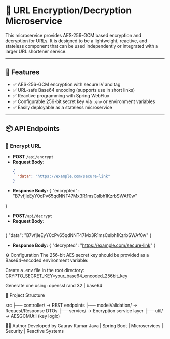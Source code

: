 # 🔐 URL Encryption/Decryption Microservice

This microservice provides AES-256-GCM based encryption and decryption for URLs. It is designed to be a lightweight, reactive, and stateless component that can be used independently or integrated with a larger URL shortener service.

---

## 🚀 Features

- ✅ AES-256-GCM encryption with secure IV and tag
- ✅ URL-safe Base64 encoding (supports use in short links)
- ✅ Reactive programming with Spring WebFlux
- ✅ Configurable 256-bit secret key via `.env` or environment variables
- ✅ Easily deployable as a stateless microservice

---

## 📦 API Endpoints

### 🔐 Encrypt URL

- **POST** `/api/encrypt`
- **Request Body:**
  ```json
  {
    "data": "https://example.com/secure-link"
  }

- **Response Body:**
{
  "encrypted": "B7vfjIeEyY0cPv65qdNNT47Mx3R1msCslbh1KzrbSWAf0w"

}


- **POST**`/api/decrypt`
- **Request Body:**
  ```json
{
  "data": "B7vfjIeEyY0cPv65qdNNT47Mx3R1msCslbh1KzrbSWAf0w"
}

- **Response Body:**
{
  "decrypted": "https://example.com/secure-link"
}


⚙️ Configuration
The 256-bit AES secret key should be provided as a Base64-encoded environment variable:

Create a .env file in the root directory:
CRYPTO_SECRET_KEY=your_base64_encoded_256bit_key

Generate one using:
openssl rand 32 | base64

📁 Project Structure

src
├── controller/       → REST endpoints
├── modelValidation/  → Request/Response DTOs
├── service/          → Encryption service layer
├── util/             → AESGCMUtil (key logic)



👨‍💻 Author
Developed by Gaurav Kumar
Java | Spring Boot | Microservices | Security | Reactive Systems
